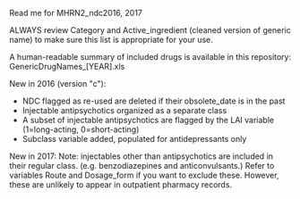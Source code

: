 Read me for MHRN2_ndc2016, 2017

ALWAYS review Category and Active_ingredient (cleaned version of generic name) to make sure this list is appropriate for your use.

A human-readable summary of included drugs is available in this repository: GenericDrugNames_[YEAR].xls

New in 2016 (version "c"): 

* NDC flagged as re-used are deleted if their obsolete_date is in the past
* Injectable antipsychotics organized as a separate class
* A subset of injectable antipsychotics are flagged by the LAI variable (1=long-acting, 0=short-acting)
* Subclass variable added, populated for antidepressants only

New in 2017:
Note: injectables other than antipsychotics are included in their regular class. (e.g. benzodiazepines and anticonvulsants.)  Refer to variables Route and Dosage_form if you want to exclude these.
However, these are unlikely to appear in outpatient pharmacy records.

